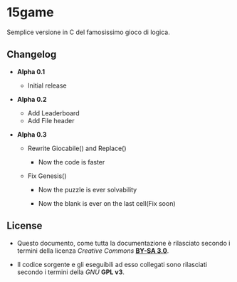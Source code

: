 # 15game

Semplice versione in C del famosissimo gioco di logica.

## Changelog

- **Alpha 0.1**

  - Initial release

- **Alpha 0.2**

  - Add Leaderboard
  - Add File header

- **Alpha 0.3**

  - Rewrite Giocabile() and Replace()

    - Now the code is faster

  - Fix Genesis()

    - Now the puzzle is ever solvability

    - Now the blank is ever on the last cell(Fix soon)

## License

- Questo documento, come tutta la documentazione è rilasciato secondo i termini della licenza _Creative Commons_ [**BY-SA 3.0**](http://creativecommons.org/licenses/by-sa/3.0/it/deed.it).

- Il codice sorgente e gli eseguibili ad esso collegati sono rilasciati secondo i termini della _GNU_ **GPL v3**.
